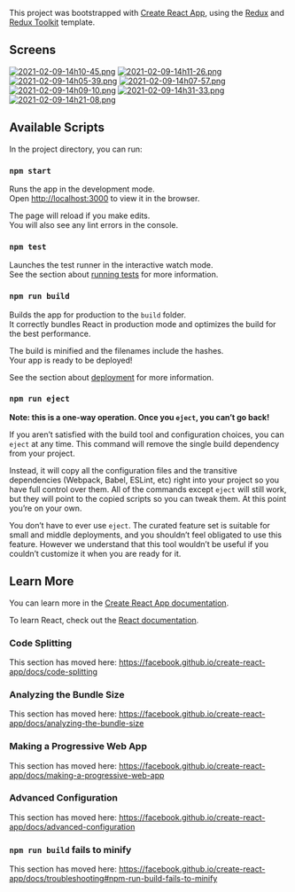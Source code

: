 This project was bootstrapped with [Create React App](https://github.com/facebook/create-react-app), using the [Redux](https://redux.js.org/) and [Redux Toolkit](https://redux-toolkit.js.org/) template.

## Screens
[![2021-02-09-14h10-45.png](https://i.postimg.cc/BZLBhKbC/2021-02-09-14h10-45.png)](https://netflix-react-app-c791c.web.app/)
[![2021-02-09-14h11-26.png](https://i.postimg.cc/J0k3t9vF/2021-02-09-14h11-26.png)](https://netflix-react-app-c791c.web.app/)
[![2021-02-09-14h05-39.png](https://i.postimg.cc/ry1XvvRz/2021-02-09-14h05-39.png)](https://netflix-react-app-c791c.web.app/)
[![2021-02-09-14h07-57.png](https://i.postimg.cc/VN8XHrxJ/2021-02-09-14h07-57.png)](https://netflix-react-app-c791c.web.app/)
[![2021-02-09-14h09-10.png](https://i.postimg.cc/LX7B9HCf/2021-02-09-14h09-10.png)](https://netflix-react-app-c791c.web.app/)
[![2021-02-09-14h31-33.png](https://i.postimg.cc/jdK0tKGB/2021-02-09-14h31-33.png)](https://netflix-react-app-c791c.web.app/)
[![2021-02-09-14h21-08.png](https://i.postimg.cc/cHV9DMNV/2021-02-09-14h21-08.png)](https://netflix-react-app-c791c.web.app/)

## Available Scripts
In the project directory, you can run:

### `npm start`

Runs the app in the development mode.<br />
Open [http://localhost:3000](http://localhost:3000) to view it in the browser.

The page will reload if you make edits.<br />
You will also see any lint errors in the console.

### `npm test`

Launches the test runner in the interactive watch mode.<br />
See the section about [running tests](https://facebook.github.io/create-react-app/docs/running-tests) for more information.

### `npm run build`

Builds the app for production to the `build` folder.<br />
It correctly bundles React in production mode and optimizes the build for the best performance.

The build is minified and the filenames include the hashes.<br />
Your app is ready to be deployed!

See the section about [deployment](https://facebook.github.io/create-react-app/docs/deployment) for more information.

### `npm run eject`

**Note: this is a one-way operation. Once you `eject`, you can’t go back!**

If you aren’t satisfied with the build tool and configuration choices, you can `eject` at any time. This command will remove the single build dependency from your project.

Instead, it will copy all the configuration files and the transitive dependencies (Webpack, Babel, ESLint, etc) right into your project so you have full control over them. All of the commands except `eject` will still work, but they will point to the copied scripts so you can tweak them. At this point you’re on your own.

You don’t have to ever use `eject`. The curated feature set is suitable for small and middle deployments, and you shouldn’t feel obligated to use this feature. However we understand that this tool wouldn’t be useful if you couldn’t customize it when you are ready for it.

## Learn More

You can learn more in the [Create React App documentation](https://facebook.github.io/create-react-app/docs/getting-started).

To learn React, check out the [React documentation](https://reactjs.org/).

### Code Splitting

This section has moved here: https://facebook.github.io/create-react-app/docs/code-splitting

### Analyzing the Bundle Size

This section has moved here: https://facebook.github.io/create-react-app/docs/analyzing-the-bundle-size

### Making a Progressive Web App

This section has moved here: https://facebook.github.io/create-react-app/docs/making-a-progressive-web-app

### Advanced Configuration

This section has moved here: https://facebook.github.io/create-react-app/docs/advanced-configuration



### `npm run build` fails to minify

This section has moved here: https://facebook.github.io/create-react-app/docs/troubleshooting#npm-run-build-fails-to-minify
